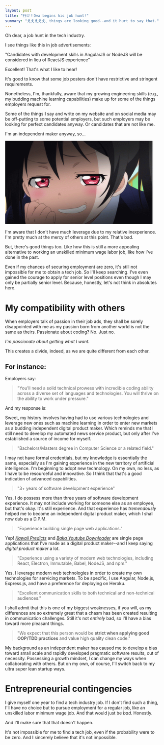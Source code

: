 ```yaml
---
layout: post
title: "行け！Dva begins his job hunt!"
summary: "えええええ、things are looking good--and it hurt to say that."
---
```


Oh dear, a job hunt in the tech industry.

I see things like this in job advertisements:

"Candidates with development skills in AngularJS or NodeJS will be considered in lieu of ReactJS experience"

Excellent! That's what I like to hear!

It's good to know that some job posters don't have restrictive and stringent requirements.

Nonetheless, I'm, thankfully, aware that my growing engineering skills (e.g., my budding machine learning capabilities) make up for some of the things employers request for.

Some of the things I say and write on my website and on social media may be off-putting to some potential employers, but such employers may be looking for perfect candidates anyway. Or candidates that are not like me.

I'm an independent maker anyway, so...

![it works](/assets/images/smuglaugh.gif)

I'm aware that I don't have much leverage due to my relative inexperience. I'm pretty much at the mercy of others at this point. That's bad.

But, there's good things too. Like how this is still a more appealing alternative to working an unskilled minimum wage labor job, like how I've done in the past.

Even if my chances of securing employment are zero, it's still not impossible for me to obtain a tech job. So I'll keep searching. I've even gained the courage to apply for senior level positions even though I may only be partially senior level. Because, honestly, let's not think in absolutes here.

# My compatibility with others

When employers talk of passion in their job ads, they shall be sorely disappointed with me as my passion born from another world is not the same as theirs. Passionate about coding? No. Just no.

*I'm passionate about getting what I want.*

This creates a divide, indeed, as we are quite different from each other.

## For instance:

Employers say:

> "You'll need a solid technical prowess with incredible coding ability across a diverse set of languages and technologies. You will thrive on the ability to work under pressure."

And my response is:

Sweet, my history involves having had to use various technologies and leverage new ones such as machine learning in order to enter new markets as a budding independent digital product maker. Which reminds me that I still need to develop my automated news service product, but only after I've established a source of income for myself.

> "Bachelors/Masters degree in Computer Science or a related field."

I may not have formal credentials, but my knowledge is essentially the same, especially as I'm gaining experience in the new territory of artificial intelligence. I'm beginning to adopt new technology. On my own, no less, as I have to be resourceful and innovative. So I think that that's a good indication of advanced capabilities.

> "3+ years of software development experience"

Yes, I do possess more than three years of software development experience. It may not include working for someone else as an employee, but that's okay. It's still experience. And that experience has *tremendously* helped me to become an independent digital product maker, which I shall now dub as a D.P.M.

> "Experience building single page web applications."

Yep! [*Kawaii Predicts*](https://kawaiipredicts.herokuapp.com/) and [*Baka Youtube Downloader*](https://www.bakayoutube.com) are single page applications that I've made as a digital product maker--and I keep saying *digital product maker* a lot.

> "Experience using a variety of modern web technologies, including React, Electron, Immutable, Babel, NodeJS, and npm."

Yes, I leverage modern web technologies in order to create my own technologies for servicing markets. To be specific, I use Angular, Node.js, Express.js, and have a preference for deploying on Heroku.

> "Excellent communication skills to both technical and non-technical audiences."

I shall admit that this is one of my biggest weaknesses, if you will, as my differences are so extremely great that a chasm has been created resulting in communication challenges. Still it's not *entirely* bad, so I'll have a bias toward more pleasant things.

> "We expect that this person would be **strict when applying good OOP/TDD practices** and value high quality clean code."

My background as an independent maker has caused me to develop a bias toward small scale and rapidly developed pragmatic software results, out of necessity. Possessing a growth mindset, I can change my ways when collaborating with others. But on my own, of course, I'll switch back to my ultra super lean startup ways.

# Entrepreneurial contingencies

I give myself one year to find a tech industry job. If I don't find such a thing, I'll have no choice but to pursue employment for a regular job, like an unskilled labor minimum wage job. And that would just be *bad*. Honestly.

And I'll make sure that that doesn't happen.

It's not impossible for me to find a tech job, even if the probability were to be zero. And I sincerely believe that it's not impossible.